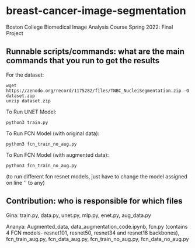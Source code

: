 # breast-cancer-image-segmentation
Boston College Biomedical Image Analysis Course Spring 2022: Final Project


## Runnable scripts/commands: what are the main commands that you run to get the results
For the dataset:

    wget https://zenodo.org/record/1175282/files/TNBC_NucleiSegmentation.zip -O dataset.zip
    unzip dataset.zip
    
To Run UNET Model:
    
    python3 train.py
    
To Run FCN Model (with original data):
    
    python3 fcn_train_no_aug.py
    
To Run FCN Model (with augmented data):
    
    python3 fcn_train_no_aug.py
    
(to run different fcn resnet models, just have to change the model assigned on line '' to any)

## Contribution: who is responsible for which files
Gina: train.py, data.py, unet.py, mlp.py, enet.py, aug_data.py

Ananya: Augmented_data, data_augmentation_code.ipynb, fcn.py (contains 4 FCN models- resnet101, resnet50, resnet34 and resnet18 backbones), fcn_train_aug.py, fcn_data_aug.py, fcn_train_no_aug.py, fcn_data_no_aug.py
